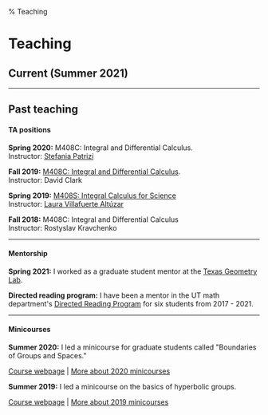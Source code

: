 % Teaching


Teaching
===================

## Current (Summer 2021)

***********************

## Past teaching

#### TA positions

**Spring 2020:** M408C: Integral and Differential Calculus. <br />
Instructor: [Stefania Patrizi](http://stepatrizi.altervista.org/)

**Fall 2019:** [M408C: Integral and Differential Calculus](https://web.ma.utexas.edu/users/clark/Courses/2019/Fall/408C/408C.html).<br />
Instructor: David Clark
 
**Spring 2019:** [M408S: Integral Calculus for Science](https://sites.google.com/site/lauravillafuertealtuzar030680/home/teaching/m408s--52-54)<br />
Instructor: [Laura Villafuerte Altúzar](https://sites.google.com/site/lauravillafuertealtuzar030680/)
 
**Fall 2018:** M408C: Integral and Differential Calculus<br />
Instructor: Rostyslav Kravchenko

*************************

#### Mentorship

**Spring 2021:** I worked as a graduate student mentor at the [Texas Geometry Lab](https://sites.cns.utexas.edu/geometry_lab).

**Directed reading program:** I have been a mentor in the UT math department's [Directed Reading Program](https://web.ma.utexas.edu/users/drp/) for six students from 2017 - 2021.

**************************

#### Minicourses

**Summer 2020:** I led a minicourse for graduate students called "Boundaries of Groups and Spaces."

[Course webpage](teaching/boundaries_smc.html) | [More about 2020 minicourses](https://web.ma.utexas.edu/SMC/)


**Summer 2019:** I led a minicourse on the basics of hyperbolic groups. 

[Course webpage](teaching/hyperbolic_smc.html) | [More about 2019 minicourses](https://web.ma.utexas.edu/SMC/2019/Minicourses.html)

